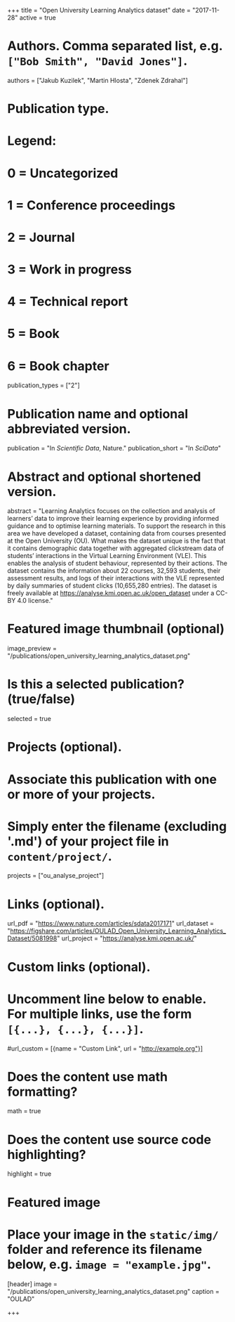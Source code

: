 +++
title = "Open University Learning Analytics dataset"
date = "2017-11-28"
active = true

# Authors. Comma separated list, e.g. `["Bob Smith", "David Jones"]`.
authors = ["Jakub Kuzilek", "Martin Hlosta", "Zdenek Zdrahal"]

# Publication type.
# Legend:
# 0 = Uncategorized
# 1 = Conference proceedings
# 2 = Journal
# 3 = Work in progress
# 4 = Technical report
# 5 = Book
# 6 = Book chapter
publication_types = ["2"]

# Publication name and optional abbreviated version.
publication = "In *Scientific Data*, Nature."
publication_short = "In *SciData*"

# Abstract and optional shortened version.
abstract = "Learning Analytics focuses on the collection and analysis of learners’ data to improve their learning experience by providing informed guidance and to optimise learning materials. To support the research in this area we have developed a dataset, containing data from courses presented at the Open University (OU). What makes the dataset unique is the fact that it contains demographic data together with aggregated clickstream data of students’ interactions in the Virtual Learning Environment (VLE). This enables the analysis of student behaviour, represented by their actions. The dataset contains the information about 22 courses, 32,593 students, their assessment results, and logs of their interactions with the VLE represented by daily summaries of student clicks (10,655,280 entries). The dataset is freely available at https://analyse.kmi.open.ac.uk/open_dataset under a CC-BY 4.0 license."

# Featured image thumbnail (optional)
image_preview = "/publications/open_university_learning_analytics_dataset.png"

# Is this a selected publication? (true/false)
selected = true

# Projects (optional).
#   Associate this publication with one or more of your projects.
#   Simply enter the filename (excluding '.md') of your project file in `content/project/`.
projects = ["ou_analyse_project"]

# Links (optional).
url_pdf = "https://www.nature.com/articles/sdata2017171"
url_dataset = "https://figshare.com/articles/OULAD_Open_University_Learning_Analytics_Dataset/5081998"
url_project = "https://analyse.kmi.open.ac.uk/"

# Custom links (optional).
#   Uncomment line below to enable. For multiple links, use the form `[{...}, {...}, {...}]`.
#url_custom = [{name = "Custom Link", url = "http://example.org"}]

# Does the content use math formatting?
math = true

# Does the content use source code highlighting?
highlight = true

# Featured image
# Place your image in the `static/img/` folder and reference its filename below, e.g. `image = "example.jpg"`.
[header]
image = "/publications/open_university_learning_analytics_dataset.png"
caption = "OULAD"

+++

